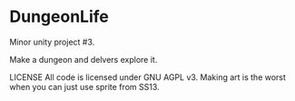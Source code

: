 # DungeonLife
Minor unity project #3.

Make a dungeon and delvers explore it.


LICENSE
All code is licensed under GNU AGPL v3. Making art is the worst when you can just use sprite from SS13.
